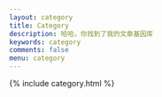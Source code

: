 ```yaml
---
layout: category
title: Category
description: 哈哈，你找到了我的文章基因库
keywords: category
comments: false
menu: category
---
```


{% include category.html %}